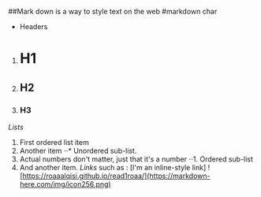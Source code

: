  ##Mark down is a way to style text on the web
#markdown char 
- Headers
1. # H1
2. ## H2
3. ### H3
*Lists*
1. First ordered list item
2. Another item
⋅⋅* Unordered sub-list. 
1. Actual numbers don't matter, just that it's a number
⋅⋅1. Ordered sub-list
4. And another item.
*Links*
 such as : [I'm an inline-style link]
![https://roaaalqisi.github.io/read1roaa/](https://markdown-here.com/img/icon256.png)
